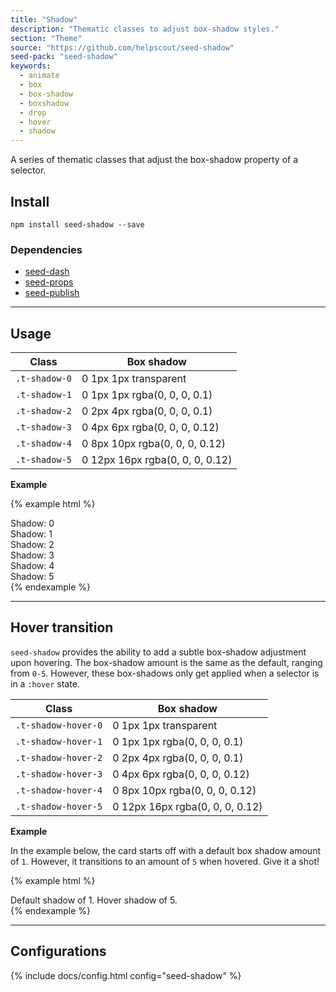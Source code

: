 ```yaml
---
title: "Shadow"
description: "Thematic classes to adjust box-shadow styles."
section: "Theme"
source: "https://github.com/helpscout/seed-shadow"
seed-pack: "seed-shadow"
keywords:
  - animate
  - box
  - box-shadow
  - boxshadow
  - drop
  - hover
  - shadow
---
```


A series of thematic classes that adjust the box-shadow property of a selector.


## Install

```
npm install seed-shadow --save
```


### Dependencies

* [seed-dash](/seed/packs/seed-dash)
* [seed-props](/seed/packs/seed-props)
* [seed-publish](/seed/packs/seed-publish)



---


## Usage


| Class         | Box shadow                      |
| ---           | ---                             |
| `.t-shadow-0` | 0 1px 1px transparent           |
| `.t-shadow-1` | 0 1px 1px rgba(0, 0, 0, 0.1)    |
| `.t-shadow-2` | 0 2px 4px rgba(0, 0, 0, 0.1)    |
| `.t-shadow-3` | 0 4px 6px rgba(0, 0, 0, 0.12)   |
| `.t-shadow-4` | 0 8px 10px rgba(0, 0, 0, 0.12)  |
| `.t-shadow-5` | 0 12px 16px rgba(0, 0, 0, 0.12) |


**Example**

{% example html %}
<div class="c-card u-pad-2 t-bdr t-shadow-0">
  Shadow: 0
</div>
<div class="c-card u-pad-2 t-bdr t-shadow-1">
  Shadow: 1
</div>
<div class="c-card u-pad-2 t-bdr t-shadow-2">
  Shadow: 2
</div>
<div class="c-card u-pad-2 t-bdr t-shadow-3">
  Shadow: 3
</div>
<div class="c-card u-pad-2 t-bdr t-shadow-4">
  Shadow: 4
</div>
<div class="c-card u-pad-2 t-bdr t-shadow-5">
  Shadow: 5
</div>
{% endexample %}


---


## Hover transition

`seed-shadow` provides the ability to add a subtle box-shadow adjustment upon hovering. The box-shadow amount is the same as the default, ranging from `0-5`. However, these box-shadows only get applied when a selector is in a `:hover` state.


| Class               | Box shadow                      |
| ---                 | ---                             |
| `.t-shadow-hover-0` | 0 1px 1px transparent           |
| `.t-shadow-hover-1` | 0 1px 1px rgba(0, 0, 0, 0.1)    |
| `.t-shadow-hover-2` | 0 2px 4px rgba(0, 0, 0, 0.1)    |
| `.t-shadow-hover-3` | 0 4px 6px rgba(0, 0, 0, 0.12)   |
| `.t-shadow-hover-4` | 0 8px 10px rgba(0, 0, 0, 0.12)  |
| `.t-shadow-hover-5` | 0 12px 16px rgba(0, 0, 0, 0.12) |


**Example**

In the example below, the card starts off with a default box shadow amount of `1`. However, it transitions to an amount of `5` when hovered. Give it a shot!

{% example html %}
<div class="c-card u-pad-2 t-bdr t-shadow-1 t-shadow-hover-5">
  Default shadow of 1. Hover shadow of 5.
</div>
{% endexample %}



---



## Configurations

{% include docs/config.html config="seed-shadow" %}
